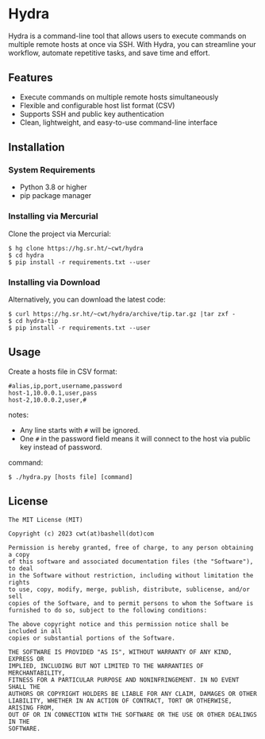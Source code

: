 # Hydra

Hydra is a command-line tool that allows users to execute commands on multiple remote hosts at once via SSH. With Hydra, you can streamline your workflow, automate repetitive tasks, and save time and effort.

## Features

- Execute commands on multiple remote hosts simultaneously
- Flexible and configurable host list format (CSV)
- Supports SSH and public key authentication
- Clean, lightweight, and easy-to-use command-line interface

## Installation

### System Requirements

- Python 3.8 or higher
- pip package manager

### Installing via Mercurial

Clone the project via Mercurial:

```
$ hg clone https://hg.sr.ht/~cwt/hydra
$ cd hydra
$ pip install -r requirements.txt --user
```

### Installing via Download

Alternatively, you can download the latest code:

```
$ curl https://hg.sr.ht/~cwt/hydra/archive/tip.tar.gz |tar zxf -
$ cd hydra-tip
$ pip install -r requirements.txt --user
```

## Usage

Create a hosts file in CSV format:

```csv
#alias,ip,port,username,password
host-1,10.0.0.1,user,pass
host-2,10.0.0.2,user,#
```

notes:

- Any line starts with `#` will be ignored.
- One `#` in the password field means it will connect to the host via public key instead of password.

command:

```
$ ./hydra.py [hosts file] [command]
```

## License

```
The MIT License (MIT)

Copyright (c) 2023 cwt(at)bashell(dot)com

Permission is hereby granted, free of charge, to any person obtaining a copy
of this software and associated documentation files (the "Software"), to deal
in the Software without restriction, including without limitation the rights
to use, copy, modify, merge, publish, distribute, sublicense, and/or sell
copies of the Software, and to permit persons to whom the Software is
furnished to do so, subject to the following conditions:

The above copyright notice and this permission notice shall be included in all
copies or substantial portions of the Software.

THE SOFTWARE IS PROVIDED "AS IS", WITHOUT WARRANTY OF ANY KIND, EXPRESS OR
IMPLIED, INCLUDING BUT NOT LIMITED TO THE WARRANTIES OF MERCHANTABILITY,
FITNESS FOR A PARTICULAR PURPOSE AND NONINFRINGEMENT. IN NO EVENT SHALL THE
AUTHORS OR COPYRIGHT HOLDERS BE LIABLE FOR ANY CLAIM, DAMAGES OR OTHER
LIABILITY, WHETHER IN AN ACTION OF CONTRACT, TORT OR OTHERWISE, ARISING FROM,
OUT OF OR IN CONNECTION WITH THE SOFTWARE OR THE USE OR OTHER DEALINGS IN THE
SOFTWARE.
```
